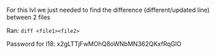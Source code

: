 For this lvl we just needed to find the difference (different/updated line) between 2 files

Ran: 
`diff <file1><file2>`

Password for l18:
x2gLTTjFwMOhQ8oWNbMN362QKxfRqGlO
